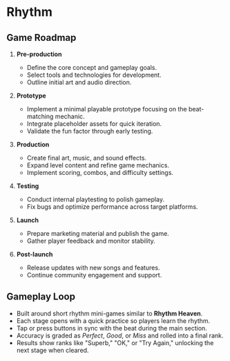 # Rhythm

## Game Roadmap

1. **Pre-production**
   - Define the core concept and gameplay goals.
   - Select tools and technologies for development.
   - Outline initial art and audio direction.

2. **Prototype**
   - Implement a minimal playable prototype focusing on the beat-matching mechanic.
   - Integrate placeholder assets for quick iteration.
   - Validate the fun factor through early testing.

3. **Production**
   - Create final art, music, and sound effects.
   - Expand level content and refine game mechanics.
   - Implement scoring, combos, and difficulty settings.

4. **Testing**
   - Conduct internal playtesting to polish gameplay.
   - Fix bugs and optimize performance across target platforms.

5. **Launch**
   - Prepare marketing material and publish the game.
   - Gather player feedback and monitor stability.

6. **Post-launch**
   - Release updates with new songs and features.
   - Continue community engagement and support.

## Gameplay Loop

- Built around short rhythm mini-games similar to **Rhythm Heaven**.
- Each stage opens with a quick practice so players learn the rhythm.
- Tap or press buttons in sync with the beat during the main section.
- Accuracy is graded as *Perfect*, *Good*, or *Miss* and rolled into a final rank.
- Results show ranks like "Superb," "OK," or "Try Again," unlocking the next stage when cleared.
